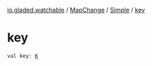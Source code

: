 [io.gladed.watchable](../../index.md) / [MapChange](../index.md) / [Simple](index.md) / [key](./key.md)

# key

`val key: `[`K`](index.md#K)